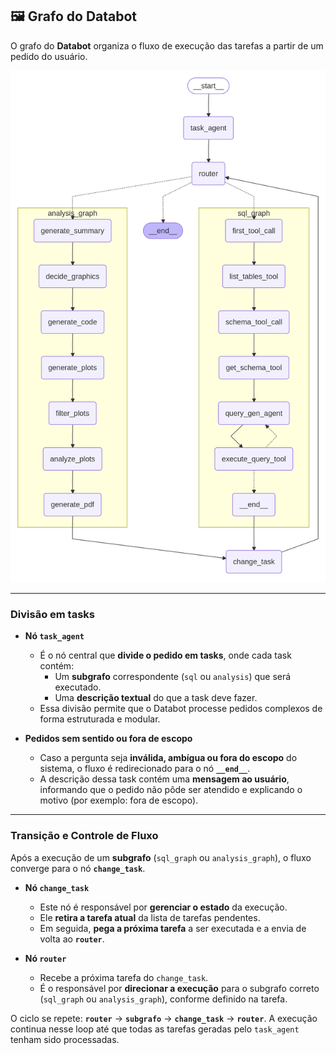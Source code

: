 ## 🖼️ Grafo do Databot

O grafo do **Databot** organiza o fluxo de execução das tarefas a partir de um pedido do usuário.

![Grafo Databot](../../assets/databot_graph.png)

---

### Divisão em tasks

- **Nó `task_agent`**
  - É o nó central que **divide o pedido em tasks**, onde cada task contém:
    - Um **subgrafo** correspondente (`sql` ou `analysis`) que será executado.
    - Uma **descrição textual** do que a task deve fazer.
  - Essa divisão permite que o Databot processe pedidos complexos de forma estruturada e modular.

- **Pedidos sem sentido ou fora de escopo**
  - Caso a pergunta seja **inválida, ambígua ou fora do escopo** do sistema, o fluxo é redirecionado para o nó **`__end__`**.
  - A descrição dessa task contém uma **mensagem ao usuário**, informando que o pedido não pôde ser atendido e explicando o motivo (por exemplo: fora de escopo).

---

### Transição e Controle de Fluxo

Após a execução de um **subgrafo** (`sql_graph` ou `analysis_graph`), o fluxo converge para o nó **`change_task`**.

- **Nó `change_task`**
  - Este nó é responsável por **gerenciar o estado** da execução.
  - Ele **retira a tarefa atual** da lista de tarefas pendentes.
  - Em seguida, **pega a próxima tarefa** a ser executada e a envia de volta ao **`router`**.

- **Nó `router`**
  - Recebe a próxima tarefa do `change_task`.
  - É o responsável por **direcionar a execução** para o subgrafo correto (`sql_graph` ou `analysis_graph`), conforme definido na tarefa.

O ciclo se repete: **`router`** $\rightarrow$ **`subgrafo`** $\rightarrow$ **`change_task`** $\rightarrow$ **`router`**. A execução continua nesse loop até que todas as tarefas geradas pelo `task_agent` tenham sido processadas.
